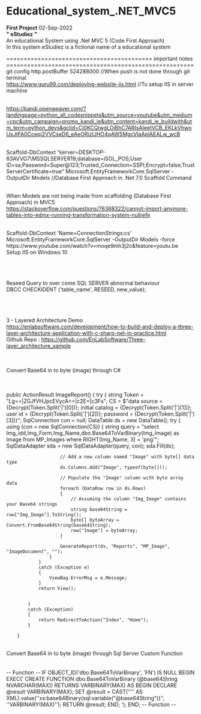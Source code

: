 # Educational_system_.NET_MVC5
<div><b>First Project</b> 02-Sep-2022</div>
<div><strong>" eStudiez "</strong><div>
<div>An educational System using .Net MVC 5 (Code First Approach)</div>
<div>In this system eStudiez is a fictional name of a educational system</div>

========================================== important notes ======================================================
<br>git config http.postBuffer 524288000              //When push is not done through git terminal
<br>https://www.guru99.com/deploying-website-iis.html //To setup IIS in server machine

<br>https://kandi.openweaver.com/?landingpage=python_all_codesnippets&utm_source=youtube&utm_medium=cpc&utm_campaign=promo_kandi_ie&utm_content=kandi_ie_buildwith&utm_term=python_devs&gclid=Cj0KCQjwgLOiBhC7ARIsAIeetVCB_EKLkVhwoUxJtFA0Ccepj2VVCseD6_eAeORizIJHO4qAW5MgcVIaAplAEALw_wcB


<br>Scaffold-DbContext “server=DESKTOP-83AVVG7\MSSQLSERVER19;database=iSOL_POS;User ID=sa;Password=Super@123;Trusted_Connection=SSPI;Encrypt=false;TrustServerCertificate=true” Microsoft.EntityFrameworkCore.SqlServer -OutputDir Models
//Database First Approach in .Net 7.0 Scaffold Command

<br>When Models are not being made from scaffolding (Database First Approach) in MVC5 
https://stackoverflow.com/questions/76388322/cannot-import-anymore-tables-into-edmx-running-transformation-system-nullrefe

<br>
Scaffold-DbContext 'Name=ConnectionStrings:cs' Microsoft.EntityFrameworkCore.SqlServer -OutputDir Models -force

<br>
https://www.youtube.com/watch?v=moqe9mh3j2c&feature=youtu.be
<br>
Setup IIS on Windows 10

<br><br><br>
Reseed Query to over come SQL SERVER abnormal behaviour
<br>
DBCC CHECKIDENT ('table_name', RESEED, new_value); 
 
<br><br><br>
3 - Layered Architecture Demo 
<br>
https://enlabsoftware.com/development/how-to-build-and-deploy-a-three-layer-architecture-application-with-c-sharp-net-in-practice.html
<br>
Github Repo : https://github.com/EnLabSoftware/Three-layer_architecture_sample
<br><br>

<br>
Convert Base64 in to byte (image) through C#
<br><br><br>

 public ActionResult ImageReport()
        {
            try
            {
                string Token = "Lg==|ZGJfVHJpcEVycA==|c2E=|c3Fs";
                CS = $"data source = {Decrypt(Token.Split('|')[0])}; initial catalog = {Decrypt(Token.Split('|')[1])}; user id = {Decrypt(Token.Split('|')[2])}; password = {Decrypt(Token.Split('|')[3])}";
                SqlConnection con = null;
                DataTable ds = new DataTable();
                try
                {
                    using (con = new SqlConnection(CS))
                    {
                        string query = "select Img_idd,Img_Form,Img_Name,dbo.Base64ToVarBinary(Img_Image) as Image from MP_Images where RIGHT(Img_Name, 3) = 'png'";
                        SqlDataAdapter sda = new SqlDataAdapter(query, con);
                        sda.Fill(ds);

                        // Add a new column named "Image" with byte[] data type
                        ds.Columns.Add("Image", typeof(byte[]));

                        // Populate the "Image" column with byte array data
                        foreach (DataRow row in ds.Rows)
                        {
                            // Assuming the column "Img_Image" contains your Base64 strings
                            string base64String = row["Img_Image"].ToString();
                            byte[] byteArray = Convert.FromBase64String(base64String);
                            row["Image"] = byteArray;
                        }

                        GenerateReport(ds, "Reports", "MP_Image", "ImageDocument", "");
                    }
                }
                catch (Exception e)
                {
                    ViewBag.ErrorMsg = e.Message;
                }
                return View();


            }
            catch (Exception)
            {
                return RedirectToAction("Index", "Home");
            }

        }

<br>
Convert Base64 in to byte (image) through Sql Server Custom Function
<br><br><br>
-- Function <Start>--
IF OBJECT_ID('dbo.Base64ToVarBinary', 'FN') IS NULL
BEGIN
    EXEC('
        CREATE FUNCTION dbo.Base64ToVarBinary (@base64String NVARCHAR(MAX))
        RETURNS VARBINARY(MAX)
        AS
        BEGIN
            DECLARE @result VARBINARY(MAX);
            SET @result = CAST('''' AS XML).value(''xs:base64Binary(sql:variable("@base64String"))'', ''VARBINARY(MAX)'');
            RETURN @result;
        END;
    ');
END;
-- Function <End>--









